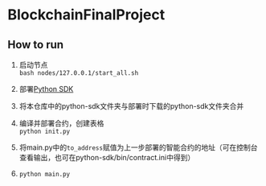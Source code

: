 # BlockchainFinalProject

## How to run
1. 启动节点   
   `bash nodes/127.0.0.1/start_all.sh`
   
2. 部署[Python SDK](https://github.com/FISCO-BCOS/python-sdk)
   
3. 将本仓库中的python-sdk文件夹与部署时下载的python-sdk文件夹合并

4. 编译并部署合约，创建表格  
   `python init.py`
   
5. 将main.py中的`to_address`赋值为上一步部署的智能合约的地址（可在控制台查看输出，也可在python-sdk/bin/contract.ini中得到）

6. `python main.py`

